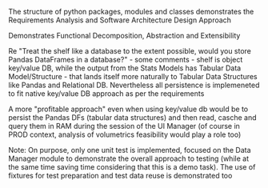The structure of python packages, modules and classes demonstrates the Requirements Analysis and Software Architecture Design Approach

Demonstrates Functional Decomposition, Abstraction and Extensibility 

Re "Treat the shelf like a database to the extent possible, would you store Pandas DataFrames in a database?" - some comments -  shelf is object 
key/value DB, while the output from the Stats Models has Tabular Data Model/Structure - that lands itself more naturally to Tabular Data Structures
like Pandas and Relational DB. Nevertheless all persistence is implemeneted to fit native key/value DB approach as per the requirements 

A more "profitable approach" even when using key/value db would be to persist the Pandas DFs (tabular data structures) and then read, casche and query them in RAM 
during the session of the UI Manager (of course in PROD context, analysis of volumetrics feasibility would play a role too)

Note: On purpose, only one unit test is implemented, focused on the Data Manager module to demonstrate the overall approach to testing  (while at the same time saving 
time considering that this is a demo task). The use of fixtures for test preparation and test data reuse is demonstrated too 